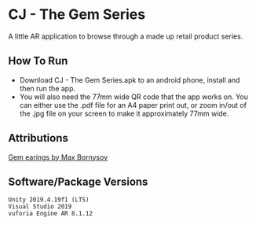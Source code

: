 # CJ - The Gem Series

A little AR application to browse through a made up retail product series.

## How To Run

* Download CJ - The Gem Series.apk to an android phone, install and then run the app.
* You will also need the 77mm wide QR code that the app works on. You can either use the .pdf file for an A4 paper print out, or zoom in/out of the .jpg file on your screen to make it approximately 77mm wide.

## Attributions

[Gem earings by Max Bornysov](https://assetstore.unity.com/packages/3d/props/earrings-with-gem-177313)

## Software/Package Versions

	Unity 2019.4.19f1 (LTS)
	Visual Studio 2019
	vuforia Engine AR 8.1.12
